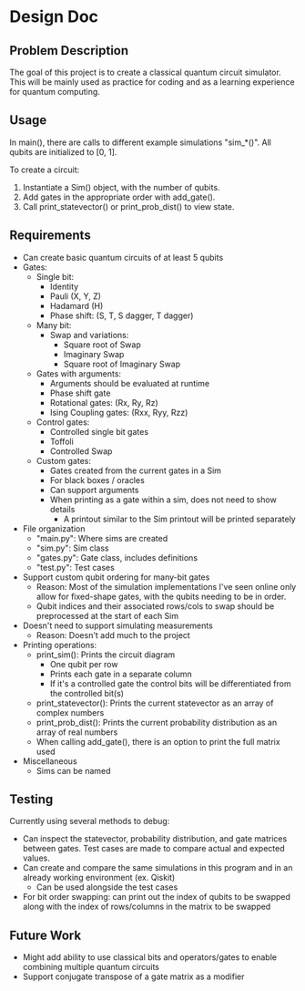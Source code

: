 # Design Doc

## Problem Description

The goal of this project is to create a classical quantum circuit simulator.
This will be mainly used as practice for coding and as a learning experience for quantum computing.

## Usage

In main(), there are calls to different example simulations "sim_*()".
All qubits are initialized to [0, 1].

To create a circuit:
1. Instantiate a Sim() object, with the number of qubits.
2. Add gates in the appropriate order with add_gate().
4. Call print_statevector() or print_prob_dist() to view state.

## Requirements

* Can create basic quantum circuits of at least 5 qubits
* Gates:
    * Single bit:
        * Identity
        * Pauli (X, Y, Z)
        * Hadamard (H)
        * Phase shift: (S, T, S dagger, T dagger)
    * Many bit:
        * Swap and variations:
            * Square root of Swap
            * Imaginary Swap
            * Square root of Imaginary Swap
    * Gates with arguments:
        * Arguments should be evaluated at runtime
        * Phase shift gate
        * Rotational gates: (Rx, Ry, Rz)
        * Ising Coupling gates: (Rxx, Ryy, Rzz)
    * Control gates:
        * Controlled single bit gates
        * Toffoli
        * Controlled Swap
    * Custom gates:
        * Gates created from the current gates in a Sim
        * For black boxes / oracles
        * Can support arguments
        * When printing as a gate within a sim, does not need to show details
            * A printout similar to the Sim printout will be printed separately
* File organization
    * "main.py": Where sims are created
    * "sim.py": Sim class
    * "gates.py": Gate class, includes definitions
    * "test.py": Test cases
* Support custom qubit ordering for many-bit gates
    * Reason: Most of the simulation implementations I've seen online only allow for fixed-shape gates, with the qubits needing to be in order.
    * Qubit indices and their associated rows/cols to swap should be preprocessed at the start of each Sim
* Doesn't need to support simulating measurements
    * Reason: Doesn't add much to the project
* Printing operations:
    * print_sim(): Prints the circuit diagram
        * One qubit per row
        * Prints each gate in a separate column
        * If it's a controlled gate the control bits will be
            differentiated from the controlled bit(s)
    * print_statevector(): Prints the current statevector as an array of complex numbers
    * print_prob_dist(): Prints the current probability distribution as an array of real numbers
    * When calling add_gate(), there is an option to print the full matrix used
* Miscellaneous
    * Sims can be named

## Testing

Currently using several methods to debug:
* Can inspect the statevector, probability distribution, and gate matrices between gates. Test cases are made to compare actual and expected values.
* Can create and compare the same simulations in this program and in an already working environment (ex. Qiskit)
    * Can be used alongside the test cases
* For bit order swapping: can print out the index of qubits to be swapped along with the index of rows/columns in the matrix to be swapped

## Future Work

* Might add ability to use classical bits and operators/gates to enable combining multiple quantum circuits
* Support conjugate transpose of a gate matrix as a modifier